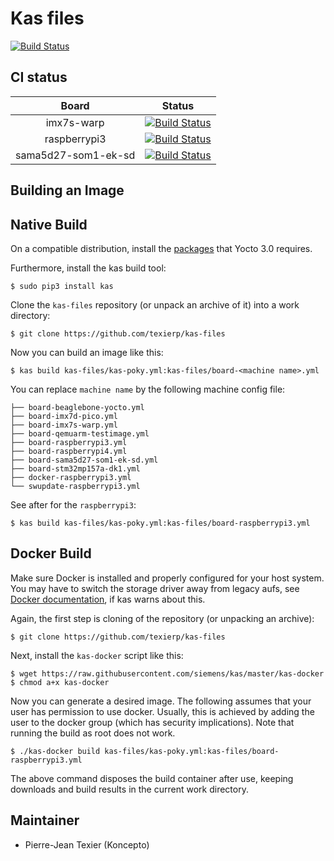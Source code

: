 # Kas files

[![Build Status](http://51.75.135.20:8080/buildStatus/icon?job=kas-files)](http://51.75.135.20:8080/job/kas-files/)

## CI status

|  Board  |  Status |
|:-------:|:-------:|
|    imx7s-warp     |     [![Build Status](http://51.75.135.20:8080/buildStatus/icon?job=imx7s-warp)](http://51.75.135.20:8080/job/imx7s-warp/)    |
|    raspberrypi3   |     [![Build Status](http://51.75.135.20:8080/buildStatus/icon?job=raspberrypi3)](http://51.75.135.20:8080/job/raspberrypi3/)    |
|    sama5d27-som1-ek-sd   |     [![Build Status](http://51.75.135.20:8080/buildStatus/icon?job=sama5d27-som1-ek-sd)](http://51.75.135.20:8080/job/sama5d27-som1-ek-sd/)    |

## Building an Image

Native Build
------------

On a compatible distribution, install the
[packages](https://www.yoctoproject.org/docs/3.0/mega-manual/mega-manual.html#required-packages-for-the-build-host)
that Yocto 3.0 requires.

Furthermore, install the kas build tool:

```shell
$ sudo pip3 install kas
```

Clone the `kas-files` repository (or unpack an archive of it) into a work
directory:

```shell
$ git clone https://github.com/texierp/kas-files
```

Now you can build an image like this:

```shell
$ kas build kas-files/kas-poky.yml:kas-files/board-<machine name>.yml
```

You can replace `machine name` by the following machine config file:

```
├── board-beaglebone-yocto.yml
├── board-imx7d-pico.yml
├── board-imx7s-warp.yml
├── board-qemuarm-testimage.yml
├── board-raspberrypi3.yml
├── board-raspberrypi4.yml
├── board-sama5d27-som1-ek-sd.yml
├── board-stm32mp157a-dk1.yml
├── docker-raspberrypi3.yml
└── swupdate-raspberrypi3.yml
```

See after for the `raspberrypi3`:

```shell
$ kas build kas-files/kas-poky.yml:kas-files/board-raspberrypi3.yml
```


Docker Build
------------

Make sure Docker is installed and properly configured for your host system. You
may have to switch the storage driver away from legacy aufs, see
[Docker documentation](https://docs.docker.com/engine/userguide/storagedriver/selectadriver),
if kas warns about this.

Again, the first step is cloning of the repository (or unpacking an archive):

```shell
$ git clone https://github.com/texierp/kas-files
```

Next, install the `kas-docker` script like this:

```shell
$ wget https://raw.githubusercontent.com/siemens/kas/master/kas-docker
$ chmod a+x kas-docker
```

Now you can generate a desired image. The following assumes that your user has
permission to use docker. Usually, this is achieved by adding the user to the
docker group (which has security implications). Note that running the build as
root does not work.

```shell
$ ./kas-docker build kas-files/kas-poky.yml:kas-files/board-raspberrypi3.yml
```

The above command disposes the build container after use, keeping downloads and
build results in the current work directory.

Maintainer
----------

- Pierre-Jean Texier (Koncepto)
